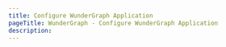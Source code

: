 ```yaml
---
title: Configure WunderGraph Application
pageTitle: WunderGraph - Configure WunderGraph Application
description:
---
```

